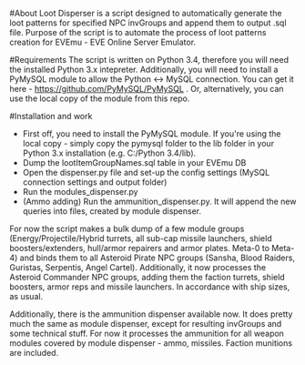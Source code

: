 #About
Loot Disperser is a script designed to automatically generate the loot patterns for specified NPC invGroups and append them to output .sql file.
Purpose of the script is to automate the process of loot patterns creation for EVEmu - EVE Online Server Emulator.

#Requirements
The script is written on Python 3.4, therefore you will need the installed Python 3.x intepreter.
Additionally, you will need to install a PyMySQL module to allow the Python <-> MySQL connection. You can get it here - https://github.com/PyMySQL/PyMySQL . 
Or, alternatively, you can use the local copy of the module from this repo.

#Installation and work
- First off, you need to install the PyMySQL module. If you're using the local copy - simply copy the pymysql folder to the lib folder in your Python 3.x installation (e.g. C:/Python 3.4/lib).
- Dump the lootItemGroupNames.sql table in your EVEmu DB
- Open the dispenser.py file and set-up the config settings (MySQL connection settings and output folder)
- Run the modules_dispenser.py
- (Ammo adding) Run the ammunition_dispenser.py. It will append the new queries into files, created by module dispenser.

For now the script makes a bulk dump of a few module groups (Energy/Projectile/Hybrid turrets, all sub-cap missile launchers, shield boosters/extenders, hull/armor repairers and armor plates. Meta-0 to Meta-4) and binds them to all Asteroid Pirate NPC groups (Sansha, Blood Raiders, Guristas, Serpentis, Angel Cartel).
Additionally, it now processes the Asteroid Commander NPC groups, adding them the faction turrets, shield boosters, armor reps and missile launchers. In accordance with ship sizes, as usual.

Additionally, there is the ammunition dispenser available now. It does pretty much the same as module dispenser, except for resulting invGroups and some technical stuff.
For now it processes the ammunition for all weapon modules covered by module dispenser - ammo, missiles. Faction munitions are included.
